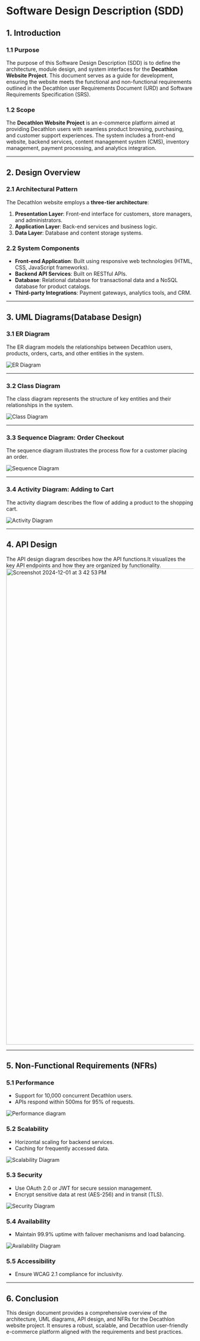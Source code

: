 # Software Design Description (SDD)

## 1. Introduction

### 1.1 Purpose
The purpose of this Software Design Description (SDD) is to define the architecture, module design, and system interfaces for the **Decathlon Website Project**. This document serves as a guide for development, ensuring the website meets the functional and non-functional requirements outlined in the Decathlon user Requirements Document (URD) and Software Requirements Specification (SRS).

### 1.2 Scope
The **Decathlon Website Project** is an e-commerce platform aimed at providing Decathlon users with seamless product browsing, purchasing, and customer support experiences. The system includes a front-end website, backend services, content management system (CMS), inventory management, payment processing, and analytics integration.

---

## 2. Design Overview

### 2.1 Architectural Pattern
The Decathlon website employs a **three-tier architecture**:
1. **Presentation Layer**: Front-end interface for customers, store managers, and administrators.
2. **Application Layer**: Back-end services and business logic.
3. **Data Layer**: Database and content storage systems.

### 2.2 System Components
- **Front-end Application**: Built using responsive web technologies (HTML, CSS, JavaScript frameworks).
- **Backend API Services**: Built on RESTful APIs.
- **Database**: Relational database for transactional data and a NoSQL database for product catalogs.
- **Third-party Integrations**: Payment gateways, analytics tools, and CRM.

---

## 3. UML Diagrams(Database Design)

### 3.1 ER Diagram
The ER diagram models the relationships between Decathlon users, products, orders, carts, and other entities in the system.

![ER Diagram](https://github.com/user-attachments/assets/8197baf4-797a-49e9-9664-3b27bf3a7d48)


---

### 3.2 Class Diagram
The class diagram represents the structure of key entities and their relationships in the system.

![Class Diagram](https://github.com/user-attachments/assets/962ca0ec-5a73-4d59-9ddc-1d2af2ccb42b)


---

### 3.3 Sequence Diagram: Order Checkout
The sequence diagram illustrates the process flow for a customer placing an order.

![Sequence Diagram](https://github.com/user-attachments/assets/84372c64-af4f-4d6d-bfee-0c0934557aa6)

---

### 3.4 Activity Diagram: Adding to Cart
The activity diagram describes the flow of adding a product to the shopping cart.

![Activity Diagram](https://github.com/user-attachments/assets/f6190f40-d68d-4284-a493-40f28c7b002d)

---

## 4. API Design
The API design diagram describes how the API functions.It visualizes the key API endpoints and how they are organized by functionality.
<img width="1280" alt="Screenshot 2024-12-01 at 3 42 53 PM" src="https://github.com/user-attachments/assets/ac74b0a7-5bed-4c68-8782-50faa724d578">


---

## 5. Non-Functional Requirements (NFRs)

### 5.1 Performance
- Support for 10,000 concurrent Decathlon users.
- APIs respond within 500ms for 95% of requests.
  
 ![Performance diagram](https://github.com/user-attachments/assets/523056bd-c720-4f11-bcc7-2bfe34075364)


### 5.2 Scalability
- Horizontal scaling for backend services.
- Caching for frequently accessed data.
  
![Scalability Diagram](https://github.com/user-attachments/assets/dcfca96f-f445-4474-94af-11b96cd7993f)

### 5.3 Security
- Use OAuth 2.0 or JWT for secure session management.
- Encrypt sensitive data at rest (AES-256) and in transit (TLS).
  
![Security Diagram](https://github.com/user-attachments/assets/497f3e5b-bda6-44ff-806d-eb61f3cc4446)

### 5.4 Availability
- Maintain 99.9% uptime with failover mechanisms and load balancing.
  
![Availability Diagram](https://github.com/user-attachments/assets/70c53c36-aa06-4c02-a9d6-1e23f4062baf)

### 5.5 Accessibility
- Ensure WCAG 2.1 compliance for inclusivity.

---

## 6. Conclusion

This design document provides a comprehensive overview of the architecture, UML diagrams, API design, and NFRs for the Decathlon website project. It ensures a robust, scalable, and Decathlon user-friendly e-commerce platform aligned with the requirements and best practices.

